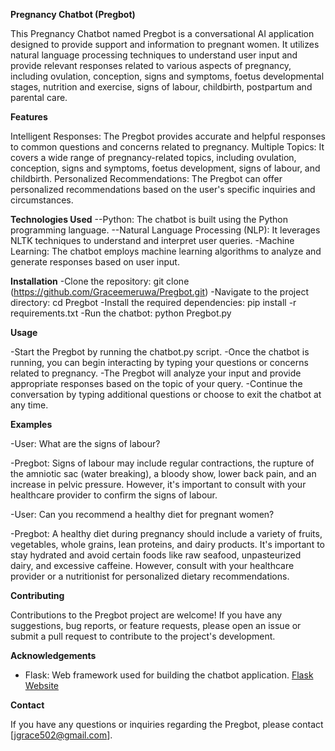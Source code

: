 **Pregnancy Chatbot (Pregbot)**

This Pregnancy Chatbot named Pregbot is a conversational AI application designed to provide support and information to pregnant women. 
It utilizes natural language processing techniques to understand user input and provide relevant responses related to various aspects 
of pregnancy, including ovulation, conception, signs and symptoms, foetus developmental stages, nutrition and exercise, signs of labour, childbirth, postpartum and parental care.

**Features**

Intelligent Responses: The Pregbot provides accurate and helpful responses to common questions and concerns related to pregnancy.
Multiple Topics: It covers a wide range of pregnancy-related topics, including ovulation, conception, signs and symptoms, foetus development, signs of labour, and childbirth.
Personalized Recommendations: The Pregbot can offer personalized recommendations based on the user's specific inquiries and circumstances.

**Technologies Used**
--Python: The chatbot is built using the Python programming language.
--Natural Language Processing (NLP): It leverages NLTK techniques to understand and interpret user queries.
-Machine Learning: The chatbot employs machine learning algorithms to analyze and generate responses based on user input.

**Installation**
-Clone the repository: git clone (https://github.com/Graceemeruwa/Pregbot.git)
-Navigate to the project directory: cd Pregbot
-Install the required dependencies: pip install -r requirements.txt
-Run the chatbot: python Pregbot.py

**Usage**

-Start the Pregbot by running the chatbot.py script.
-Once the chatbot is running, you can begin interacting by typing your questions or concerns related to pregnancy.
-The Pregbot will analyze your input and provide appropriate responses based on the topic of your query.
-Continue the conversation by typing additional questions or choose to exit the chatbot at any time.

**Examples**

-User: What are the signs of labour?

-Pregbot: Signs of labour may include regular contractions, the rupture of the amniotic sac (water breaking), a bloody show, lower back pain, and an increase in pelvic pressure. However, it's important to consult with your healthcare provider to confirm the signs of labour.

-User: Can you recommend a healthy diet for pregnant women?

-Pregbot: A healthy diet during pregnancy should include a variety of fruits, vegetables, whole grains, lean proteins, and dairy products. It's important to stay hydrated and avoid certain foods like raw seafood, unpasteurized dairy, and excessive caffeine. However, consult with your healthcare provider or a nutritionist for personalized dietary recommendations.

**Contributing**

Contributions to the Pregbot project are welcome! If you have any suggestions, bug reports, or feature requests, please open an issue or submit a pull request to contribute to the project's development.

**Acknowledgements**

- Flask: Web framework used for building the chatbot application. [Flask Website](https://flask.palletsprojects.com/)

**Contact**

If you have any questions or inquiries regarding the Pregbot, please contact [jgrace502@gmail.com].

